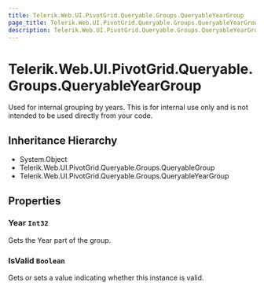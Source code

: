 ```yaml
---
title: Telerik.Web.UI.PivotGrid.Queryable.Groups.QueryableYearGroup
page_title: Telerik.Web.UI.PivotGrid.Queryable.Groups.QueryableYearGroup
description: Telerik.Web.UI.PivotGrid.Queryable.Groups.QueryableYearGroup
---
```


# Telerik.Web.UI.PivotGrid.Queryable.Groups.QueryableYearGroup

Used for internal grouping by years.
            This is for internal use only and is not intended to be used directly from your code.

## Inheritance Hierarchy

* System.Object
* Telerik.Web.UI.PivotGrid.Queryable.Groups.QueryableGroup
* Telerik.Web.UI.PivotGrid.Queryable.Groups.QueryableYearGroup

## Properties

###  Year `Int32`

Gets the Year part of the group.

###  IsValid `Boolean`

Gets or sets a value indicating whether this instance is valid.

